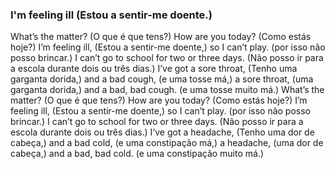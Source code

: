 ### I'm feeling ill (Estou a sentir-me doente.)

What’s the matter? (O que é que tens?)
How are you today? (Como estás hoje?)
I’m feeling ill, (Estou a sentir-me doente,)
so I can’t play. (por isso não posso brincar.)
I can’t go to school for two or three days. (Não posso ir para a escola durante dois ou três dias.)
I’ve got a sore throat, (Tenho uma garganta dorida,)
and a bad cough, (e uma tosse má,)
a sore throat, (uma garganta dorida,)
and a bad, bad cough. (e uma tosse muito má.)
What’s the matter? (O que é que tens?)
How are you today? (Como estás hoje?)
I’m feeling ill, (Estou a sentir-me doente,)
so I can’t play. (por isso não posso brincar.)
I can’t go to school for two or three days. (Não posso ir para a escola durante dois ou três dias.)
 I’ve got a headache, (Tenho uma dor de cabeça,)
and a bad cold, (e uma constipação má,)
a headache, (uma dor de cabeça,)
and a bad, bad cold. (e uma constipação muito má.)
